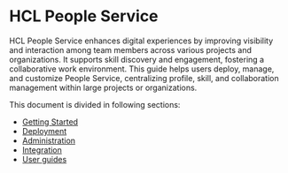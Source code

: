 # HCL People Service

HCL People Service enhances digital experiences by improving visibility and interaction among team members across various projects and organizations. It supports skill discovery and engagement, fostering a collaborative work environment. This guide helps users deploy, manage, and customize People Service, centralizing profile, skill, and collaboration management within large projects or organizations.

This document is divided in following sections:

- [Getting Started](./getting_started/index.md)
- [Deployment](./deployment/index.md)
- [Administration](./administration/index.md)
- [Integration](./integration/index.md)
- [User guides](./user_guides/index.md)
